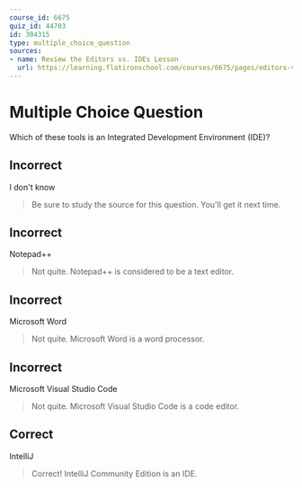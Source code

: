 ```yaml
---
course_id: 6675
quiz_id: 44703
id: 304315
type: multiple_choice_question
sources:
- name: Review the Editors vs. IDEs Lesson
  url: https://learning.flatironschool.com/courses/6675/pages/editors-vs-ides?module_item_id=533222
---
```


# Multiple Choice Question

Which of these tools is an Integrated Development Environment (IDE)?

## Incorrect

I don't know

> Be sure to study the source for this question. You'll get it next time.

## Incorrect

Notepad++

> Not quite. Notepad++ is considered to be a text editor.

## Incorrect

Microsoft Word

> Not quite. Microsoft Word is a word processor.

## Incorrect

Microsoft Visual Studio Code

> Not quite. Microsoft Visual Studio Code is a code editor.

## Correct

IntelliJ

> Correct! IntelliJ Community Edition is an IDE.
